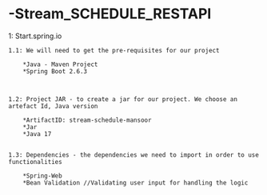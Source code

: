 # -Stream_SCHEDULE_RESTAPI

1: Start.spring.io

	1.1: We will need to get the pre-requisites for our project

		*Java - Maven Project
		*Spring Boot 2.6.3
		


	1.2: Project JAR - to create a jar for our project. We choose an artefact Id, Java version

		*ArtifactID: stream-schedule-mansoor
		*Jar
		*Java 17


	1.3: Dependencies - the dependencies we need to import in order to use functionalities

		*Spring-Web
		*Bean Validation //Validating user input for handling the logic


